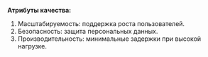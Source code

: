 **Атрибуты качества:**

1. Масштабируемость: поддержка роста пользователей.
2. Безопасность: защита персональных данных.
3. Производительность: минимальные задержки при высокой нагрузке.
